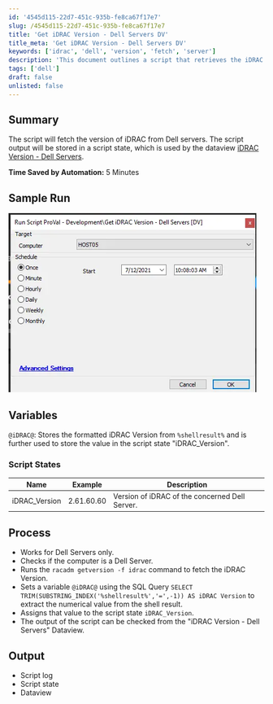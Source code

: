 ```yaml
---
id: '4545d115-22d7-451c-935b-fe8ca67f17e7'
slug: /4545d115-22d7-451c-935b-fe8ca67f17e7
title: 'Get iDRAC Version - Dell Servers DV'
title_meta: 'Get iDRAC Version - Dell Servers DV'
keywords: ['idrac', 'dell', 'version', 'fetch', 'server']
description: 'This document outlines a script that retrieves the iDRAC version from Dell servers, storing the output in a script state for further use in a dataview. The process includes checking the server type, executing a command to get the version, and formatting the output for easy access.'
tags: ['dell']
draft: false
unlisted: false
---
```


## Summary

The script will fetch the version of iDRAC from Dell servers. The script output will be stored in a script state, which is used by the dataview [iDRAC Version - Dell Servers](/docs/d2168fe5-e9f2-4265-ad4d-ce98ee14cf26).

**Time Saved by Automation:** 5 Minutes

## Sample Run

![Sample Run](../../../static/img/docs/4545d115-22d7-451c-935b-fe8ca67f17e7/image_1.webp)

## Variables

`@iDRAC@`: Stores the formatted iDRAC Version from `%shellresult%` and is further used to store the value in the script state "iDRAC_Version".

### Script States

| Name          | Example       | Description                                         |
|---------------|---------------|-----------------------------------------------------|
| iDRAC_Version | 2.61.60.60    | Version of iDRAC of the concerned Dell Server.     |

## Process

- Works for Dell Servers only.
- Checks if the computer is a Dell Server.
- Runs the `racadm getversion -f idrac` command to fetch the iDRAC Version.
- Sets a variable `@iDRAC@` using the SQL Query `SELECT TRIM(SUBSTRING_INDEX('%shellresult%','=',-1)) AS iDRAC Version` to extract the numerical value from the shell result.
- Assigns that value to the script state `iDRAC_Version`.
- The output of the script can be checked from the "iDRAC Version - Dell Servers" Dataview.

## Output

- Script log
- Script state
- Dataview